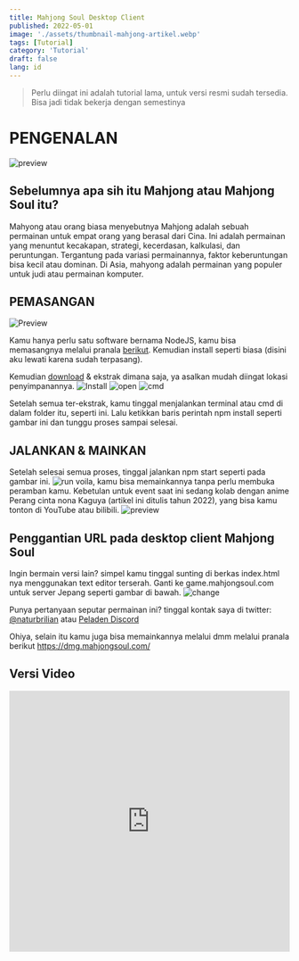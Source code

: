 ```yaml
---
title: Mahjong Soul Desktop Client
published: 2022-05-01
image: './assets/thumbnail-mahjong-artikel.webp'
tags: [Tutorial]
category: 'Tutorial'
draft: false 
lang: id
---
```


> Perlu diingat ini adalah tutorial lama, untuk versi resmi sudah tersedia. Bisa jadi tidak bekerja dengan semestinya

# PENGENALAN
![preview](https://miro.medium.com/v2/resize:fit:4800/format:webp/1*vWOYi5le6ovBINHsyLG-cQ.png)

## Sebelumnya apa sih itu Mahjong atau Mahjong Soul itu?
Mahyong atau orang biasa menyebutnya Mahjong adalah sebuah permainan untuk empat orang yang berasal dari Cina. Ini adalah permainan yang menuntut kecakapan, strategi, kecerdasan, kalkulasi, dan peruntungan. Tergantung pada variasi permainannya, faktor keberuntungan bisa kecil atau dominan. Di Asia, mahyong adalah permainan yang populer untuk judi atau permainan komputer.

## PEMASANGAN
![Preview](https://miro.medium.com/v2/resize:fit:4800/format:webp/1*tCwoeuBBPZA8hNxbzIsmmQ.png)

Kamu hanya perlu satu software bernama NodeJS, kamu bisa memasangnya melalui pranala [berikut](https://www.google.com/url?q=https%3A%2F%2Fnodejs.org%2Fen%2Fdownload%2Fcurrent%2F&sa=D&sntz=1&usg=AOvVaw2NBLQNRYaH0g2zYL7qEUe2). Kemudian install seperti biasa (disini aku lewati karena sudah terpasang).

Kemudian [download](https://github.com/berpergian/MahjongSoul-Dekstop) & ekstrak dimana saja, ya asalkan mudah diingat lokasi penyimpanannya.
![Install](https://miro.medium.com/v2/resize:fit:640/format:webp/1*5YojCTVIxJjBejTjy3z7LA.png)
![open](https://miro.medium.com/v2/resize:fit:4800/format:webp/1*h1lkIt_pHpiyUSYfGi6mQg.png)
![cmd](https://miro.medium.com/v2/resize:fit:4800/format:webp/1*-8WfyGF2ppQ6VxvaummVTA.png)

Setelah semua ter-ekstrak, kamu tinggal menjalankan terminal atau cmd di dalam folder itu, seperti ini. Lalu ketikkan baris perintah npm install seperti gambar ini dan tunggu proses sampai selesai.

## JALANKAN & MAINKAN
Setelah selesai semua proses, tinggal jalankan npm start seperti pada gambar ini.
![run](https://miro.medium.com/v2/resize:fit:4800/format:webp/1*n-m-TH40QQVTHVyLaSHHfw.png)
voila, kamu bisa memainkannya tanpa perlu membuka peramban kamu. Kebetulan untuk event saat ini sedang kolab dengan anime Perang cinta nona Kaguya (artikel ini ditulis tahun 2022), yang bisa kamu tonton di YouTube atau bilibili.
![preview](https://miro.medium.com/v2/resize:fit:4800/format:webp/1*5eNT2-QM5dKVyQrSlWYR1Q.png)

## Penggantian URL pada desktop client Mahjong Soul

Ingin bermain versi lain? simpel kamu tinggal sunting di berkas index.html nya menggunakan text editor terserah. Ganti ke game.mahjongsoul.com untuk server Jepang seperti gambar di bawah.
![change](https://miro.medium.com/v2/resize:fit:4800/format:webp/1*ihsEshrOeUX8986QPGE05A.png)

Punya pertanyaan seputar permainan ini? tinggal kontak saya di twitter: [@naturbrilian](https://twitter.com/naturbrilian) atau [Peladen Discord](https://go.naturbrilian.my.id/discord)

Ohiya, selain itu kamu juga bisa memainkannya melalui dmm melalui pranala berikut https://dmg.mahjongsoul.com/

## Versi Video
<iframe width="100%" height="468" src="https://www.youtube.com/embed/nSzSK884S_o?si=Z0a-Pq_qYeHYsNBY" title="YouTube video player" frameborder="0" allow="accelerometer; autoplay; clipboard-write; encrypted-media; gyroscope; picture-in-picture; web-share" referrerpolicy="strict-origin-when-cross-origin" allowfullscreen></iframe>

